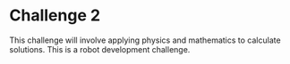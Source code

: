 # Challenge 2

This challenge will involve applying physics and mathematics to calculate solutions.
This is a robot development challenge.
